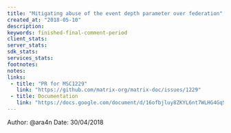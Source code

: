 ```yaml
---
title: "Mitigating abuse of the event depth parameter over federation"
created_at: "2018-05-10"
description:
keywords: finished-final-comment-period
client_stats:
server_stats:
sdk_stats:
services_stats:
footnotes:
notes:
links:
 - title: "PR for MSC1229"
   link: "https://github.com/matrix-org/matrix-doc/issues/1229"
 - title: Documentation
   link: "https://docs.google.com/document/d/16ofbjluy8ZKYL6nt7WLHG4GqSodJUWLUxHhI6xPEjr4/edit"
---
```

Author: @ara4n
Date: 30/04/2018

